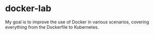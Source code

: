 # docker-lab
My goal is to improve the use of Docker in various scenarios, covering everything from the Dockerfile to Kubernetes.
